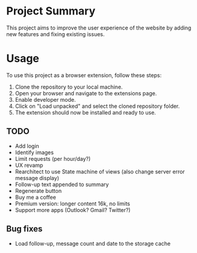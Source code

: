 # Project Summary

This project aims to improve the user experience of the website by adding new features and fixing existing issues.

# Usage

To use this project as a browser extension, follow these steps:

1. Clone the repository to your local machine.
2. Open your browser and navigate to the extensions page.
3. Enable developer mode.
4. Click on "Load unpacked" and select the cloned repository folder.
5. The extension should now be installed and ready to use.

## TODO

* Add login
* Identify images
* Limit requests (per hour/day?)
* UX revamp
* Rearchitect to use State machine of views (also change server error message display)
* Follow-up text appended to summary
* Regenerate button
* Buy me a coffee
* Premium version: longer content 16k, no limits
* Support more apps (Outlook? Gmail? Twitter?)

## Bug fixes
* Load follow-up, message count and date to the storage cache